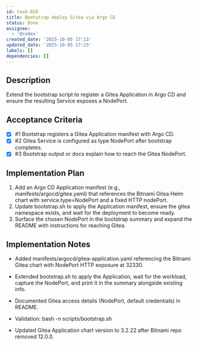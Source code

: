 ```yaml
---
id: task-028
title: Bootstrap deploy Gitea via Argo CD
status: Done
assignee:
  - '@codex'
created_date: '2025-10-05 17:13'
updated_date: '2025-10-05 17:23'
labels: []
dependencies: []
---
```


## Description

<!-- SECTION:DESCRIPTION:BEGIN -->
Extend the bootstrap script to register a Gitea Application in Argo CD and ensure the resulting Service exposes a NodePort.
<!-- SECTION:DESCRIPTION:END -->

## Acceptance Criteria
<!-- AC:BEGIN -->
- [x] #1 Bootstrap registers a Gitea Application manifest with Argo CD.
- [x] #2 Gitea Service is configured as type NodePort after bootstrap completes.
- [x] #3 Bootstrap output or docs explain how to reach the Gitea NodePort.
<!-- AC:END -->

## Implementation Plan

<!-- SECTION:PLAN:BEGIN -->
1. Add an Argo CD Application manifest (e.g., manifests/argocd/gitea.yaml) that references the Bitnami Gitea Helm chart with service.type=NodePort and a fixed HTTP nodePort.
2. Update bootstrap.sh to apply the Application manifest, ensure the gitea namespace exists, and wait for the deployment to become ready.
3. Surface the chosen NodePort in the bootstrap summary and expand the README with instructions for reaching Gitea.
<!-- SECTION:PLAN:END -->

## Implementation Notes

<!-- SECTION:NOTES:BEGIN -->
- Added manifests/argocd/gitea-application.yaml referencing the Bitnami Gitea chart with NodePort HTTP exposure at 32330.
- Extended bootstrap.sh to apply the Application, wait for the workload, capture the NodePort, and print it in the summary alongside existing info.
- Documented Gitea access details (NodePort, default credentials) in README.
- Validation: bash -n scripts/bootstrap.sh

- Updated Gitea Application chart version to 3.2.22 after Bitnami repo removed 12.0.0.
<!-- SECTION:NOTES:END -->

